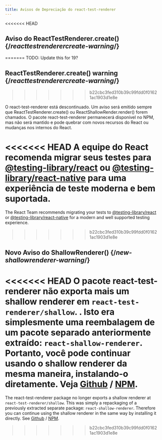 ```yaml
---
title: Avisos de Depreciação do react-test-renderer
---
```


<<<<<<< HEAD
## Aviso do ReactTestRenderer.create() {/*reacttestrenderercreate-warning*/}
=======
TODO: Update this for 19?

## ReactTestRenderer.create() warning {/*reacttestrenderercreate-warning*/}
>>>>>>> b22cbc3fed310b39c99fdd0f01621ac1903d1e8e

O react-test-renderer está descontinuado. Um aviso será emitido sempre que ReactTestRenderer.create() ou ReactShallowRender.render() forem chamados. O pacote react-test-renderer permanecerá disponível no NPM, mas não será mantido e pode quebrar com novos recursos do React ou mudanças nos internos do React.

<<<<<<< HEAD
A equipe do React recomenda migrar seus testes para [@testing-library/react](https://testing-library.com/docs/react-testing-library/intro/) ou [@testing-library/react-native](https://callstack.github.io/react-native-testing-library/docs/getting-started) para uma experiência de teste moderna e bem suportada.
=======
The React Team recommends migrating your tests to [@testing-library/react](https://testing-library.com/docs/react-testing-library/intro/) or [@testing-library/react-native](https://callstack.github.io/react-native-testing-library/docs/start/intro) for a modern and well supported testing experience.
>>>>>>> b22cbc3fed310b39c99fdd0f01621ac1903d1e8e


## Novo Aviso do ShallowRenderer() {/*new-shallowrenderer-warning*/}

<<<<<<< HEAD
O pacote react-test-renderer não exporta mais um shallow renderer em `react-test-renderer/shallow`. . Isto era simplesmente uma reembalagem de um pacote separado anteriormente extraído: `react-shallow-renderer`. Portanto, você pode continuar usando o shallow renderer da mesma maneira, instalando-o diretamente. Veja [Github](https://github.com/enzymejs/react-shallow-renderer) / [NPM](https://www.npmjs.com/package/react-shallow-renderer).
=======
The react-test-renderer package no longer exports a shallow renderer at `react-test-renderer/shallow`. This was simply a repackaging of a previously extracted separate package: `react-shallow-renderer`. Therefore you can continue using the shallow renderer in the same way by installing it directly. See [Github](https://github.com/enzymejs/react-shallow-renderer) / [NPM](https://www.npmjs.com/package/react-shallow-renderer).
>>>>>>> b22cbc3fed310b39c99fdd0f01621ac1903d1e8e
